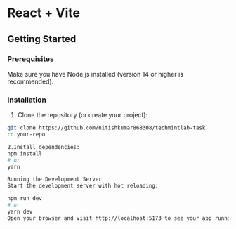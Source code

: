 # React + Vite

## Getting Started

### Prerequisites

Make sure you have Node.js installed (version 14 or higher is recommended).

### Installation

1. Clone the repository (or create your project):

```bash
git clone https://github.com/nitishkumar868308/techmintlab-task
cd your-repo

2.Install dependencies:
npm install
# or
yarn

Running the Development Server
Start the development server with hot reloading:

npm run dev
# or
yarn dev
Open your browser and visit http://localhost:5173 to see your app running.
